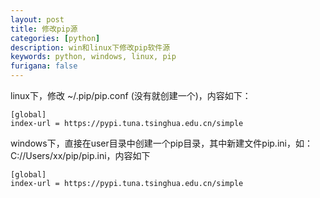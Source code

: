 ```yaml
---
layout: post
title: 修改pip源
categories: [python]
description: win和linux下修改pip软件源
keywords: python, windows, linux, pip
furigana: false
---
```

linux下，修改 ~/.pip/pip.conf (没有就创建一个)，内容如下：

``` nohighlight
[global]
index-url = https://pypi.tuna.tsinghua.edu.cn/simple
 ```

 
windows下，直接在user目录中创建一个pip目录，其中新建文件pip.ini，如：C://Users/xx/pip/pip.ini，内容如下

``` nohighlight
[global]
index-url = https://pypi.tuna.tsinghua.edu.cn/simple
```

